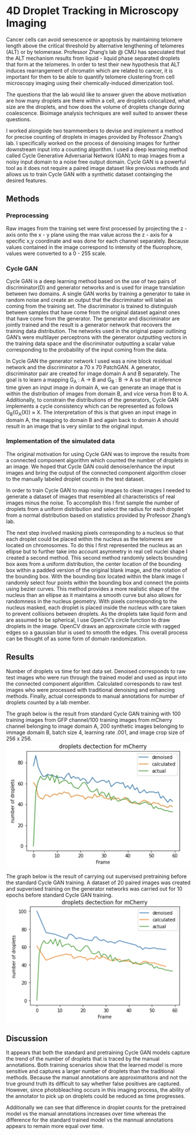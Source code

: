 # 4D Droplet Tracking in Microscopy Imaging
Cancer cells can avoid senescence or apoptosis by maintaining telomere length above the critical threshold by alternative lengthening of telomeres (ALT) or by telomerase. Professor Zhang’s lab @ CMU has speculated that the ALT mechanism results from liquid - liquid phase separated droplets that form at the telomeres. In order to test their new hypothesis that ALT induces rearrangement of chromatin which are related to cancer, it is important for them to be able to quantify telomere clustering from cell microscopy imaging using their chemically-induced dimerization tool. <br>

The questions that the lab would like to answer given the above motivation are how many droplets are there within a cell, are droplets colocalized, what size are the droplets, and how does the volume of droplets change during coalescence. Bioimage analysis techniques are well suited to answer these questions. <br>

I worked alongside two teammembers to devise and implement a method for precise counting of droplets in images provided by Professor Zhang’s lab. I specifically worked on the process of denoising images for further downstream input into a counting algorithm. I used a deep learning method called Cycle Generative Adversarial Network (GAN) to map images from a noisy input domain to a noise free output domain. Cycle GAN is a powerful tool as it does not require a paired image dataset like previous methods and allows us to train Cycle GAN with a synthetic dataset containging the desired features.

## Methods
### Preprocessing 
Raw images from the training set were first processed by projecting the z - axis onto the x - y plane using the max value across the z - axis for a specific x,y coordinate and was done for each channel separately. Because values contained in the image correspond to intensity of the fluorophore, values were converted to a 0 - 255 scale. 

### Cycle GAN
Cycle GAN is a deep learning method based on the use of two pairs of discriminator(D) and generator networks and is used for image translation between two domains. A single GAN works by training a generator to take in random noise and create an output that the discriminator will label as coming from the training set. The discriminator is trained to distinguish between samples that have come from the original dataset against ones that have come from the generator. The generator and discriminator are jointly trained and the result is a generator network that recovers the training data distribution. The networks used in the original paper outlining GAN’s were multilayer perceptrons with the generator outputting vectors in the training data space and the discriminator outputting a scalar value corresponding to the probability of the input coming from the data.

In Cycle GAN the generator network I used was a nine block residual network and the discriminator a 70 x 70 PatchGAN. A generator, discriminator pair are created for image domain A and B separately. The goal is to learn a mapping G<sub>A</sub> : A → B and G<sub>B</sub> : B → A so that at inference time given an input image in domain A, we can generate an image that is within the distribution of images from domain B, and vice versa from B to A. Additionally, to constrain the distributions of the generators, Cycle GAN implements a cycle consistency which can be represented as follows G<sub>B</sub>(G<sub>A</sub>(X)) ≈ X. The interpretation of this is that given an input image in domain A, the mapping to domain B and again back to domain A should result in an image that is very similar to the original input.
 
### Implementation of the simulated data 	
The original motivation for using Cycle GAN was to improve the results from a connected component algorithm which counted the number of droplets in an image. We hoped that Cycle GAN could denoise/enhance the input images and bring the output of the connected component algorithm closer to the manually labeled droplet counts in the test dataset.

In order to train Cycle GAN to map noisy images to clean images I needed to generate a dataset of images that resembled all characteristics of real images minus the noise. To accomplish this I first sample the number of droplets from a uniform distribution and select the radius for each droplet from a normal distribution based on statistics provided by Professor Zhang’s lab.

The next step involved masking pixels corresponding to a nucleus so that each droplet could be placed within the nucleus as the telomeres are located on chromosomes. To do this I first represented the nucleus as an ellipse but to further take into account asymmetry in real cell nuclei shape I created a second method. This second method randomly selects bounding box axes from a uniform distribution, the center location of the bounding box within a padded version of the original blank image, and the rotation of the bounding box. With the bounding box located within the blank image I randomly select four points within the bounding box and connect the points using bezier curves. This method provides a more realistic shape of the nucleus than an ellipse as it maintains a smooth curve but also allows for randomness in the nucleus geometry. With pixels corresponding to the nucleus masked, each droplet is placed inside the nucleus with care taken to prevent collisions between droplets. As the droplets take liquid form and are assumed to be spherical, I use OpenCV’s circle function to draw droplets in the image. OpenCV draws an approximate circle with ragged edges so a gaussian blur is used to smooth the edges. This overall process can be thought of as some form of domain randomization.


## Results
Number of droplets vs time for test data set. Denoised corresponds to raw test images who were run through the trained model and used as input into the connected component algorithm. Calculated corresponds to raw test images who were processed with traditional denoising and enhancing methods. Finally, actual corresponds to manual annotations for number of droplets counted by a lab member.

The graph below is the result from standard Cycle GAN training with 100 training images from GFP channel/100 training images from mCherry channel belonging to image domain A, 200 synthetic images belonging to immage domain B, batch size 4, learning rate .001, and image crop size of 256 x 256. <br>
![alt text](https://github.com/EvanTrop/4D-Droplet-Tracking-in-Microscopy-Imaging/blob/main/Screen%20Shot%202022-05-23%20at%201.06.02%20PM.png)

The graph below is the result of carrying out supervised pretraining before the standard Cycle GAN training. A dataset of 20 paired images was created and supverised training on the generator networks was carried out for 10 epochs before standard Cycle GAN training.<br>
![alt text](https://github.com/EvanTrop/4D-Droplet-Tracking-in-Microscopy-Imaging/blob/main/Screen%20Shot%202022-05-23%20at%201.06.11%20PM.png)

## Discussion
It appears that both the standard and pretraining Cycle GAN models capture the trend of the number of droplets that is traced by the manual annotations. Both training scenarios show that the learned model is more sensitive and captures a larger number of droplets than the traditional methods. Because the manual annotations are approximatitons and not the true ground truth its difficult to say whether false positives are captured. However, since photobleaching occurs in this imaging process, the ability of the annotator to pick up on droplets could be reduced as time progresses. 

Additionally we can see that difference in droplet counts for the pretrained model vs the manual annotations increases over time whereas the difference for the standard trained model vs the mannual annotations appears to remain more equal over time.
